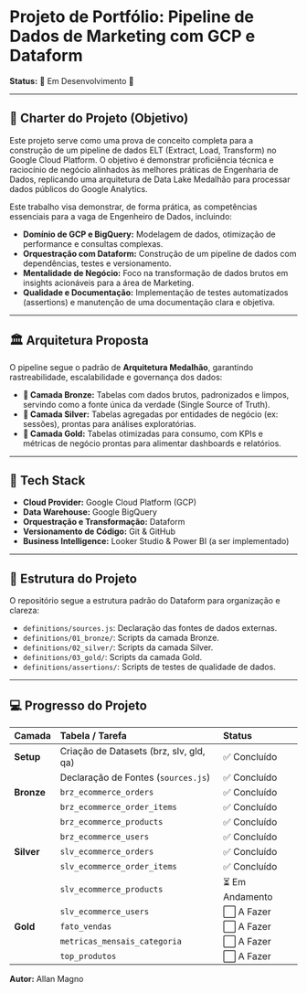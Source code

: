 # Projeto de Portfólio: Pipeline de Dados de Marketing com GCP e Dataform

**Status:** 🚧 Em Desenvolvimento 🚧

---

## 🎯 Charter do Projeto (Objetivo)

Este projeto serve como uma prova de conceito completa para a construção de um pipeline de dados ELT (Extract, Load, Transform) no Google Cloud Platform. O objetivo é demonstrar proficiência técnica e raciocínio de negócio alinhados às melhores práticas de Engenharia de Dados, replicando uma arquitetura de Data Lake Medalhão para processar dados públicos do Google Analytics.

Este trabalho visa demonstrar, de forma prática, as competências essenciais para a vaga de Engenheiro de Dados, incluindo:
- **Domínio de GCP e BigQuery:** Modelagem de dados, otimização de performance e consultas complexas.
- **Orquestração com Dataform:** Construção de um pipeline de dados com dependências, testes e versionamento.
- **Mentalidade de Negócio:** Foco na transformação de dados brutos em insights acionáveis para a área de Marketing.
- **Qualidade e Documentação:** Implementação de testes automatizados (assertions) e manutenção de uma documentação clara e objetiva.

---

## 🏛️ Arquitetura Proposta

O pipeline segue o padrão de **Arquitetura Medalhão**, garantindo rastreabilidade, escalabilidade e governança dos dados:

- **🥉 Camada Bronze:** Tabelas com dados brutos, padronizados e limpos, servindo como a fonte única da verdade (Single Source of Truth).
- **🥈 Camada Silver:** Tabelas agregadas por entidades de negócio (ex: sessões), prontas para análises exploratórias.
- **🥇 Camada Gold:** Tabelas otimizadas para consumo, com KPIs e métricas de negócio prontas para alimentar dashboards e relatórios.

---

## 🚀 Tech Stack

- **Cloud Provider:** Google Cloud Platform (GCP)
- **Data Warehouse:** Google BigQuery
- **Orquestração e Transformação:** Dataform
- **Versionamento de Código:** Git & GitHub
- **Business Intelligence:** Looker Studio & Power BI (a ser implementado)

---

## 📂 Estrutura do Projeto

O repositório segue a estrutura padrão do Dataform para organização e clareza:

- `definitions/sources.js`: Declaração das fontes de dados externas.
- `definitions/01_bronze/`: Scripts da camada Bronze.
- `definitions/02_silver/`: Scripts da camada Silver.
- `definitions/03_gold/`: Scripts da camada Gold.
- `definitions/assertions/`: Scripts de testes de qualidade de dados.

---
## 💻 Progresso do Projeto

| Camada | Tabela / Tarefa | Status |
| :--- | :--- | :--- |
| **Setup** | Criação de Datasets (brz, slv, gld, qa) | ✅ Concluído |
| | Declaração de Fontes (`sources.js`) | ✅ Concluído |
| **Bronze**| `brz_ecommerce_orders` | ✅ Concluído |
| | `brz_ecommerce_order_items` | ✅ Concluído |
| | `brz_ecommerce_products` | ✅ Concluído |
| | `brz_ecommerce_users` | ✅ Concluído |
| **Silver** | `slv_ecommerce_orders` | ✅ Concluído |
| | `slv_ecommerce_order_items` | ✅ Concluído |
| | `slv_ecommerce_products` | ⏳ Em Andamento |
| | `slv_ecommerce_users` | ⬜ A Fazer |
| **Gold** | `fato_vendas` | ⬜ A Fazer |
| | `metricas_mensais_categoria` | ⬜ A Fazer |
| | `top_produtos` | ⬜ A Fazer |

**Autor:** Allan Magno

